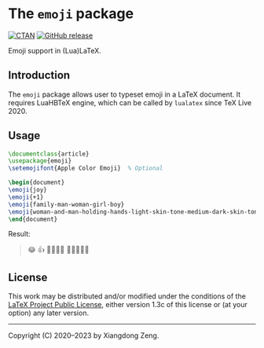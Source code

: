 # The `emoji` package

[![CTAN](https://img.shields.io/ctan/v/emoji.svg)](https://www.ctan.org/pkg/emoji)
[![GitHub release](https://img.shields.io/github/release/stone-zeng/latex-emoji/all.svg)](https://github.com/stone-zeng/latex-emoji/releases/latest)

Emoji support in (Lua)LaTeX.

## Introduction

The `emoji` package allows user to typeset emoji in a LaTeX document. It requires LuaHBTeX engine,
which can be called by `lualatex` since TeX Live 2020.

## Usage

```tex
\documentclass{article}
\usepackage{emoji}
\setemojifont{Apple Color Emoji}  % Optional

\begin{document}
\emoji{joy}
\emoji{+1}
\emoji{family-man-woman-girl-boy}
\emoji{woman-and-man-holding-hands-light-skin-tone-medium-dark-skin-tone}
\end{document}
```

Result:

> &#x1F602; &#x1F44D; &#x1F468;&#x200D;&#x1F469;&#x200D;&#x1F467;&#x200D;&#x1F466; &#x1F469;&#x1F3FB;&#x200D;&#x1F91D;&#x200D;&#x1F468;&#x1F3FE;

## License

This work may be distributed and/or modified under the conditions of the [LaTeX Project Public License](http://www.latex-project.org/lppl.txt), either version 1.3c of this license or (at your option) any later version.

-----

Copyright (C) 2020&ndash;2023 by Xiangdong Zeng.
